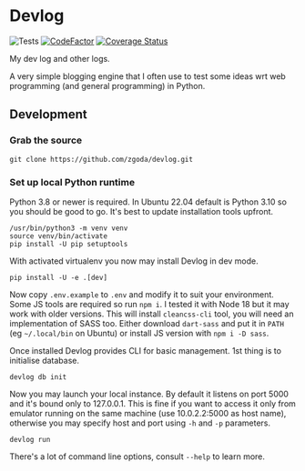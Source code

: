 # Devlog

![Tests](https://github.com/zgoda/devlog/workflows/Tests/badge.svg?branch=master) [![CodeFactor](https://www.codefactor.io/repository/github/zgoda/devlog/badge)](https://www.codefactor.io/repository/github/zgoda/devlog) [![Coverage Status](https://coveralls.io/repos/github/zgoda/devlog/badge.svg?branch=master)](https://coveralls.io/github/zgoda/devlog?branch=master)

My dev log and other logs.

A very simple blogging engine that I often use to test some ideas wrt web programming (and general programming) in Python.

## Development

### Grab the source

```console
git clone https://github.com/zgoda/devlog.git
```

### Set up local Python runtime

Python 3.8 or newer is required. In Ubuntu 22.04 default is Python 3.10 so you should be good to go. It's best to update installation tools upfront.

```console
/usr/bin/python3 -m venv venv
source venv/bin/activate
pip install -U pip setuptools
```

With activated virtualenv you now may install Devlog in dev mode.

```console
pip install -U -e .[dev]
```

Now copy `.env.example` to `.env` and modify it to suit your environment. Some JS tools are required so run `npm i`. I tested it with Node 18 but it may work with older versions. This will install `cleancss-cli` tool, you will need an implementation of SASS too. Either download `dart-sass` and put it in `PATH` (eg `~/.local/bin` on Ubuntu) or install JS version with `npm i -D sass`.

Once installed Devlog provides CLI for basic management. 1st thing is to initialise database.

```console
devlog db init
```

Now you may launch your local instance. By default it listens on port 5000 and it's bound only to 127.0.0.1. This is fine if you want to access it only from emulator running on the same machine (use 10.0.2.2:5000 as host name), otherwise you may specify host and port using `-h` and `-p` parameters.

```console
devlog run
```

There's a lot of command line options, consult `--help` to learn more.
